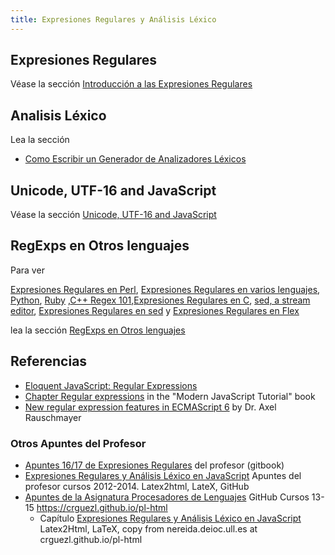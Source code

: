 ```yaml
---
title: Expresiones Regulares y Análisis Léxico
---
```

## Expresiones Regulares

Véase la sección [Introducción a las Expresiones Regulares](/topics/expresiones-regulares-y-analisis-lexico/introduccion-a-regexp)

## Analisis Léxico

Lea la sección 
* [Como Escribir un Generador de Analizadores Léxicos](/topics/expresiones-regulares-y-analisis-lexico/generacion-de-analizadores-lexicos)


## Unicode, UTF-16 and JavaScript

Véase la sección [Unicode, UTF-16 and JavaScript](/topics/expresiones-regulares-y-analisis-lexico/unicode-utf-16-and-js)

## RegExps en Otros lenguajes

Para ver  

[Expresiones Regulares en Perl](https://crguezl.github.io/ull-etsii-grado-pl-apuntes/node96.html),
[Expresiones Regulares en varios lenguajes](https://crguezl.github.io/ull-etsii-grado-pl-apuntes/node100.html), [Python](https://crguezl.github.io/ull-etsii-grado-pl-apuntes/node100.html#SECTION05440050000000000000),
[Ruby](https://crguezl.github.io/ull-etsii-grado-pl-apuntes/node100.html#SECTION05440060000000000000)
,[C++ Regex 101](https://www.fluentcpp.com/2020/02/28/c-regex-101-simple-code-for-simple-cases-with-regexes/  ),[Expresiones Regulares en C](https://crguezl.github.io/ull-etsii-grado-pl-apuntes/node80.html), 
[sed, a stream editor](https://www.gnu.org/software/sed/manual/sed.html), [Expresiones Regulares en sed](https://crguezl.github.io/ull-etsii-grado-pl-apuntes/node83.html) y
[Expresiones Regulares en Flex](https://ull-esit-pl-1617.github.io/apuntesingenieriainformaticaPL/node19.html)


lea la sección [RegExps en Otros lenguajes](/topics/expresiones-regulares-y-analisis-lexico/regexp-en-otros-lenguajes)


## Referencias

<!-- * [Apuntes de Expresiones Regulares](regexp) del profesor -->
* [Eloquent JavaScript: Regular Expressions](https://eloquentjavascript.net/09_regexp.html)
* [Chapter Regular expressions](https://javascript.info/regular-expressions) in the "Modern JavaScript Tutorial" book
* [New regular expression features in ECMAScript 6](https://2ality.com/2015/07/regexp-es6.html) by Dr. Axel Rauschmayer

### Otros Apuntes del Profesor

* [Apuntes 16/17 de Expresiones Regulares](https://casianorodriguezleon.gitbooks.io/ull-esit-1617/content/apuntes/regexp/) del profesor (gitbook)
* [Expresiones Regulares y Análisis Léxico en JavaScript](https://crguezl.github.io/ull-etsii-grado-pl-apuntes/node70.html) Apuntes del profesor cursos 2012-2014. Latex2html, LateX, GitHub 
* [Apuntes de la Asignatura Procesadores de Lenguajes](https://crguezl.github.io/pl-html/) GitHub Cursos 13-15 <https://crguezl.github.io/pl-html>
  * Capítulo [Expresiones Regulares y Análisis Léxico en JavaScript](https://crguezl.github.io/pl-html/node7.html) Latex2Html, LaTeX, copy from nereida.deioc.ull.es at crguezl.github.io/pl-html

